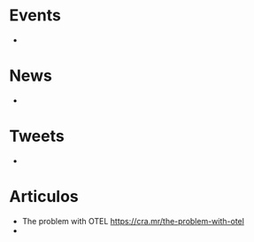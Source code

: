 
# Events

* 

# News

* 


# Tweets

* 

# Articulos

* The problem with OTEL
  https://cra.mr/the-problem-with-otel
* 